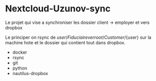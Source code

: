 # Nextcloud-Uzunov-sync
Le projet qui vise a synchroniser les dossier client -> employer et vers dropbox

Le principer on rsync de ${user}/Fiduciaire ver root/Customer/${user} sur la machine hote et le dossier qui contient tout dans dropbox.

- docker
- rsync
- git
- python
-  nautilus-dropbox

